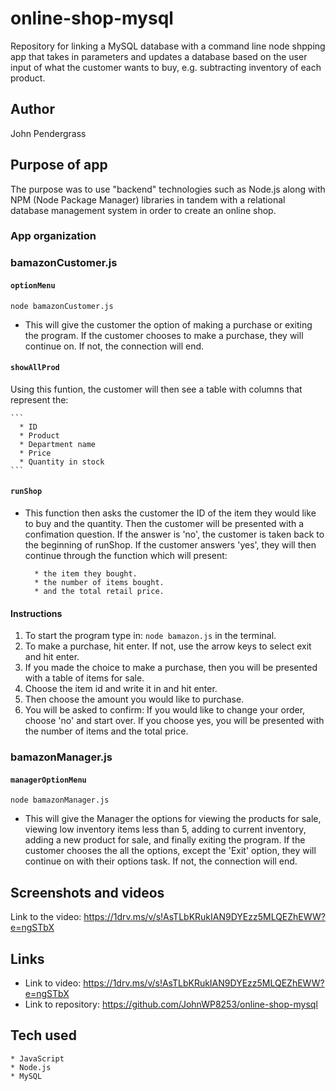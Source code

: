 # online-shop-mysql
Repository for linking a MySQL database with a command line node shpping app that takes in parameters and updates a database based on the user input of what the customer wants to buy, e.g. subtracting inventory of each product. 


## Author
John Pendergrass

## Purpose of app
The purpose was to use "backend" technologies such as Node.js along with NPM (Node Package Manager) libraries in tandem with a relational database management system in order to create an online shop. 



### App organization

### bamazonCustomer.js
#### `optionMenu`

  `node bamazonCustomer.js`

   * This will give the customer the option of making a purchase or exiting the program. If the customer chooses to make a purchase, they will continue on. If not, the connection will end. 

#### `showAllProd`

  Using this funtion, the customer will then see a table with columns that represent the:
   
    ```
      * ID
      * Product
      * Department name
      * Price
      * Quantity in stock
    ```

#### `runShop`

  * This function then asks the customer the ID of the item they would like to buy and the quantity. Then the customer will be presented with a confimation question. If the answer is 'no', the customer is taken back to the beginning of runShop. If the customer answers 'yes', they will then continue through the function which will present:

    ```
      * the item they bought.
      * the number of items bought.
      * and the total retail price. 
    ```

#### Instructions
1. To start the program type in:  `node bamazon.js` in the terminal. 
2. To make a purchase, hit enter. If not, use the arrow keys to select exit and hit enter.
3. If you made the choice to make a purchase, then you will be presented with a table of items for sale.
4. Choose the item id and write it in and hit enter. 
5. Then choose the amount you would like to purchase. 
6. You will be asked to confirm: If you would like to change your order, choose 'no' and start over. If you choose yes, you will be presented with the number of items and the total price. 

### bamazonManager.js

#### `managerOptionMenu`

  `node bamazonManager.js`
  * This will give the Manager the options for viewing the products for sale, viewing low inventory items less than 5, adding to current inventory, adding a new product for sale, and finally exiting the program. If the customer chooses the all the options, except the 'Exit' option, they will continue on with their options task. If not, the connection will end.


## Screenshots and videos
Link to the video: https://1drv.ms/v/s!AsTLbKRukIAN9DYEzz5MLQEZhEWW?e=ngSTbX

## Links
* Link to video: https://1drv.ms/v/s!AsTLbKRukIAN9DYEzz5MLQEZhEWW?e=ngSTbX
* Link to repository: https://github.com/JohnWP8253/online-shop-mysql

## Tech used
    * JavaScript
    * Node.js
    * MySQL
